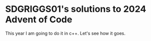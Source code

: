 # SDGRIGGS01's solutions to 2024 Advent of Code

This year I am going to do it in c++. Let's see how it goes.
